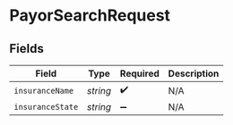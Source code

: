 # PayorSearchRequest


## Fields

| Field              | Type               | Required           | Description        |
| ------------------ | ------------------ | ------------------ | ------------------ |
| `insuranceName`    | *string*           | :heavy_check_mark: | N/A                |
| `insuranceState`   | *string*           | :heavy_minus_sign: | N/A                |